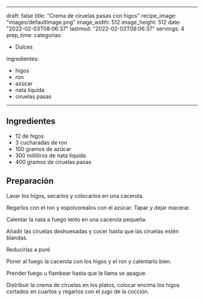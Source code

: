 
---
draft: false
title: "Crema de ciruelas pasas con higos"
recipe_image: "images/defaultImage.png"
image_width: 512
image_height: 512
date: "2022-02-03T08:06:37"
lastmod: "2022-02-03T08:06:37"
servings: 4
prep_time: 
categorias:
  - Dulces

ingredientes:
  - higos
  - ron
  - azúcar
  - nata líquida
  - ciruelas pasas
---

## Ingredientes
- 12  de higos
- 3 cucharadas de ron
- 100 gramos de azúcar
- 300 mililitros de nata líquida
- 400 gramos de ciruelas pasas

## Preparación
Lavar los higos, secarlos y colocarlos en una cacerola. 

Regarlos con el ron y espolvorealos con el azúcar. Tapar y dejar macerar.

Calentar la nata a fuego lento en una cacerola pequeña.

Añadir las ciruelas deshuesadas y cocer hasta que las ciruelas estén blandas.

Reducirlas a puré

Poner al fuego la cacerola con los higos y el ron y calentarlo bien.

Prender fuego u flambear hasta que la llama se apague.

Distribuir la crema de ciruelas en los platos, colocar encima los higos cortados en cuartos y regarlos con el jugo de la cocción.


